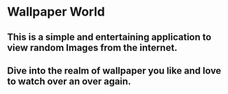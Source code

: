 # Wallpaper World
## This is a simple and entertaining application to view random Images from the internet. 
## Dive into the realm of wallpaper you like and love to watch over an over again.

